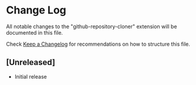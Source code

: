 # Change Log

All notable changes to the "github-repository-cloner" extension will be documented in this file.

Check [Keep a Changelog](http://keepachangelog.com/) for recommendations on how to structure this file.

## [Unreleased]

- Initial release